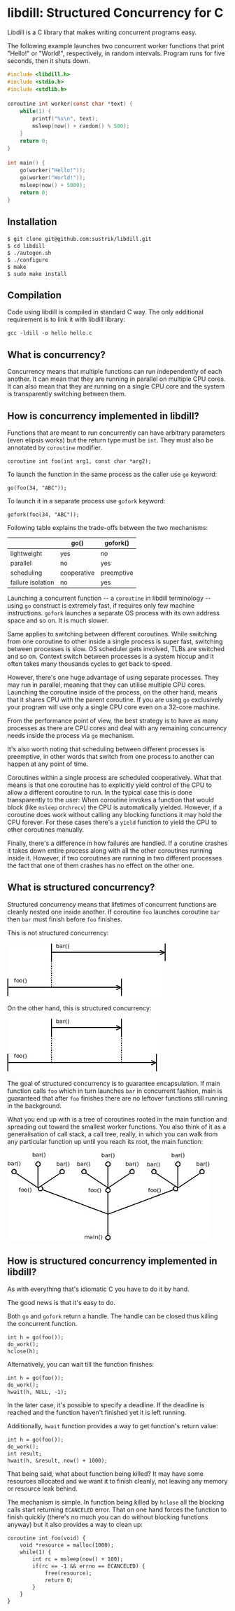 <link rel="stylesheet" type="text/css" href="main.css">

# libdill: Structured Concurrency for C

Libdill is a C library that makes writing concurrent programs easy.

The following example launches two concurrent worker functions that print
"Hello!" or "World!", respectively, in random intervals. Program runs for
five seconds, then it shuts down.

```c
#include <libdill.h>
#include <stdio.h>
#include <stdlib.h>

coroutine int worker(const char *text) {
    while(1) {
        printf("%s\n", text);
        msleep(now() + random() % 500);
    }
    return 0;
}

int main() {
    go(worker("Hello!"));
    go(worker("World!"));
    msleep(now() + 5000);
    return 0;
}
```

## Installation

```
$ git clone git@github.com:sustrik/libdill.git
$ cd libdill
$ ./autogen.sh
$ ./configure
$ make
$ sudo make install
```

## Compilation

Code using libdill is compiled in standard C way. The only additional
requirement is to link it with libdill library:

```
gcc -ldill -o hello hello.c
```

## What is concurrency?

Concurrency means that multiple functions can run independently of each another.
It can mean that they are running in parallel on multiple CPU cores.
It can also mean that they are running on a single CPU core and the system
is transparently switching between them.

## How is concurrency implemented in libdill?

Functions that are meant to run concurrently can have arbitrary parameters
(even elipsis works) but the return type must be `int`. They must also be
annotated by `coroutine` modifier.

```
coroutine int foo(int arg1, const char *arg2);
```

To launch the function in the same process as the caller use `go` keyword:

```
go(foo(34, "ABC"));
```

To launch it in a separate process use `gofork` keyword:

```
gofork(foo(34, "ABC"));
```

Following table explains the trade-offs between the two mechanisms:

|                         | go()                   | gofork()               |
| ----------------------- | ---------------------- | ---------------------- |
| lightweight             | yes                    | no                     |
| parallel                | no                     | yes                    |
| scheduling              | cooperative            | preemptive             |
| failure isolation       | no                     | yes                    |

Launching a concurrent function -- a `coroutine` in libdill terminology -- using
`go` construct is extremely fast, if requires only few machine instructions.
`gofork` launches a separate OS process with its own address space and so on.
It is much slower.

Same applies to switching between different coroutines. While switching from
one coroutine to other inside a single process is super fast, switching between
processes is slow. OS scheduler gets involved, TLBs are switched and so on.
Context switch between processes is a system hiccup and it often takes many
thousands cycles to get back to speed.

However, there's one huge advantage of using separate processes. They may run
in parallel, meaning that they can utilise multiple CPU cores. Launching the
coroutine inside of the process, on the other hand, means that it shares CPU
with the parent coroutine. If you are using `go` exclusively your program will
use only a single CPU core even on a 32-core machine.

From the performance point of view, the best strategy is to have as many
processes as there are CPU cores and deal with any remaining concurrency needs
inside the process via `go` mechanism.

It's also worth noting that scheduling between different processes is
preemptive, in other words that switch from one process to another can happen
at any point of time.

Coroutines within a single process are scheduled cooperatively. What that means
is that one coroutine has to explicitly yield control of the CPU to allow
a different coroutine to run. In the typical case this is done transparently
to the user: When coroutine invokes a function that would block (like `msleep`
or`chrecv`) the CPU is automatically yielded. However, if a coroutine does
work without calling any blocking functions it may hold the CPU forever.
For these cases there's a `yield` function to yield the CPU to other coroutines
manually.

Finally, there's a difference in how failures are handled. If a corutine crashes
it takes down entire process along with all the other coroutines running inside
it. However, if two coroutines are running in two different processes the fact
that one of them crashes has no effect on the other one.

## What is structured concurrency?

Structured concurrency means that lifetimes of concurrent functions are cleanly
nested one inside another. If coroutine `foo` launches coroutine `bar` then
`bar` must finish before `foo` finishes.

This is not structured concurrency:

![](index1.jpeg)

On the other hand, this is structured concurrency:

![](index2.jpeg)

The goal of structured concurrency is to guarantee encapsulation. If main
function calls `foo` which in turn launches `bar` in concurrent fashion, main is
guaranteed that after `foo` finishes there are no leftover functions still
running in the background.

What you end up with is a tree of coroutines rooted in the main function and
spreading out toward the smallest worker functions. You also think of it as
a generalisation of call stack, a call tree, really, in which you can walk
from any particular function up until you reach its root, the main function:

![](index3.jpeg)

## How is structured concurrency implemented in libdill?

As with everything that's idiomatic C you have to do it by hand.

The good news is that it's easy to do.

Both `go` and `gofork` return a handle. The handle can be closed thus killing
the concurrent function.

```
int h = go(foo());
do_work();
hclose(h);
```

Alternatively, you can wait till the function finishes:

```
int h = go(foo());
do_work();
hwait(h, NULL, -1);
```

In the later case, it's possible to specify a deadline. If the deadline is
reached and the function haven't finished yet it is left running.

Additionally, `hwait` function provides a way to get function's return value:

```
int h = go(foo());
do_work();
int result;
hwait(h, &result, now() + 1000);
```

That being said, what about function being killed? It may have some resources
allocated and we want it to finish cleanly, not leaving any memory or resource
leak behind.

The mechanism is simple. In function being killed by `hclose` all the blocking
calls start returning `ECANCELED` error. That on one hand forces the function
to finish quickly (there's no much you can do without blocking functions anyway)
but it also provides a way to clean up:

```
coroutine int foo(void) {
    void *resource = malloc(1000);
    while(1) {
        int rc = msleep(now() + 100);
        if(rc == -1 && errno == ECANCELED) {
            free(resource);
            return 0;
        }
    }
}
```

